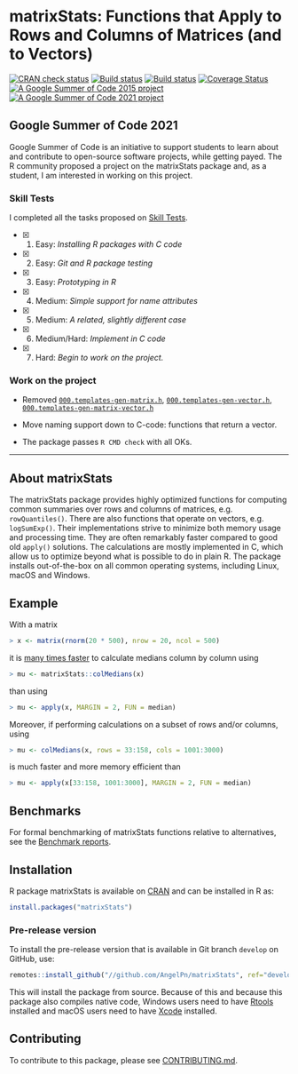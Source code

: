 
# matrixStats: Functions that Apply to Rows and Columns of Matrices (and to Vectors)

<div id="badges"><!-- pkgdown markup -->
<a href="https://CRAN.R-project.org/web/checks/check_results_matrixStats.html"><img border="0" src="https://www.r-pkg.org/badges/version/matrixStats" alt="CRAN check status"/></a> <a href="https://github.com/HenrikBengtsson/matrixStats/actions?query=workflow%3AR-CMD-check"><img border="0" src="https://github.com/HenrikBengtsson/matrixStats/workflows/R-CMD-check/badge.svg?branch=develop" alt="Build status"/></a>  <a href="https://ci.appveyor.com/project/HenrikBengtsson/matrixstats"><img border="0" src="https://ci.appveyor.com/api/projects/status/github/HenrikBengtsson/matrixStats?svg=true" alt="Build status"/></a> <a href="https://codecov.io/gh/HenrikBengtsson/matrixStats"><img border="0" src="https://codecov.io/gh/HenrikBengtsson/matrixStats/branch/develop/graph/badge.svg" alt="Coverage Status"/></a> <a href="https://github.com/rstats-gsoc/gsoc2015/wiki/table-of-proposed-coding-projects"><img border="0" src="https://img.shields.io/badge/GSoC-2015-blue" alt="A Google Summer of Code 2015 project"/></a>
<a href="https://github.com/rstats-gsoc/gsoc2021/wiki/table-of-proposed-coding-projects"><img border="0" src="https://img.shields.io/badge/GSoC-2021-blue" alt="A Google Summer of Code 2021 project"/></a>
</div>

## Google Summer of Code 2021

Google Summer of Code is an initiative to support students to learn about and contribute to open-source software projects, while getting payed. The R community proposed a project on the matrixStats package and, as a student, I am interested in working on this project.

### Skill Tests
I completed all the tasks proposed on [Skill Tests](https://github.com/rstats-gsoc/gsoc2021/wiki/matrixStats#skill-tests).

- [x] 1. Easy: _Installing R packages with C code_
- [x] 2. Easy: _Git and R package testing_
- [x] 3. Easy: _Prototyping in R_
- [x] 4. Medium: _Simple support for name attributes_
- [x] 5. Medium: _A related, slightly different case_
- [x] 6. Medium/Hard: _Implement in C code_
- [x] 7. Hard: _Begin to work on the project._

### Work on the project

- Removed [`000.templates-gen-matrix.h`](https://github.com/AngelPn/matrixStats/blob/a240418f120b9cdaa2872691b8871bbb19b41988/src/000.templates-gen-matrix.h), [`000.templates-gen-vector.h`](https://github.com/AngelPn/matrixStats/blob/a240418f120b9cdaa2872691b8871bbb19b41988/src/000.templates-gen-vector.h), [`000.templates-gen-matrix-vector.h`](https://github.com/AngelPn/matrixStats/blob/a240418f120b9cdaa2872691b8871bbb19b41988/src/000.templates-gen-matrix-vector.h)

- Move naming support down to C-code: functions that return a vector.

- The package passes `R CMD check` with all OKs.

---

## About matrixStats

The matrixStats package provides highly optimized functions for
computing common summaries over rows and columns of matrices,
e.g. `rowQuantiles()`. There are also functions that operate on vectors,
e.g. `logSumExp()`. Their implementations strive to minimize both memory
usage and processing time. They are often remarkably faster compared
to good old `apply()` solutions. The calculations are mostly implemented
in C, which allow us to optimize beyond what is possible to do in
plain R. The package installs out-of-the-box on all common operating
systems, including Linux, macOS and Windows.

## Example
With a matrix
```r
> x <- matrix(rnorm(20 * 500), nrow = 20, ncol = 500)
```
it is [many times
faster](http://www.jottr.org/2015/01/matrixStats-0.13.1.html) to
calculate medians column by column using
```r
> mu <- matrixStats::colMedians(x)
```
than using
```r
> mu <- apply(x, MARGIN = 2, FUN = median)
```

Moreover, if performing calculations on a subset of rows and/or
columns, using
```r
> mu <- colMedians(x, rows = 33:158, cols = 1001:3000)
```
is much faster and more memory efficient than
```r
> mu <- apply(x[33:158, 1001:3000], MARGIN = 2, FUN = median)
```

## Benchmarks
For formal benchmarking of matrixStats functions relative to
alternatives, see the [Benchmark reports](https://github.com/HenrikBengtsson/matrixStats/wiki/Benchmark-reports).

## Installation
R package matrixStats is available on [CRAN](https://cran.r-project.org/package=matrixStats) and can be installed in R as:
```r
install.packages("matrixStats")
```


### Pre-release version

To install the pre-release version that is available in Git branch `develop` on GitHub, use:
```r
remotes::install_github("//github.com/AngelPn/matrixStats", ref="develop")
```
This will install the package from source.  Because of this and because this package also compiles native code, Windows users need to have [Rtools](https://cran.r-project.org/bin/windows/Rtools/) installed and macOS users need to have [Xcode](https://developer.apple.com/xcode/) installed.


<!-- pkgdown-drop-below -->

<!-- pkgdown-drop-below -->

## Contributing

To contribute to this package, please see [CONTRIBUTING.md](CONTRIBUTING.md).

